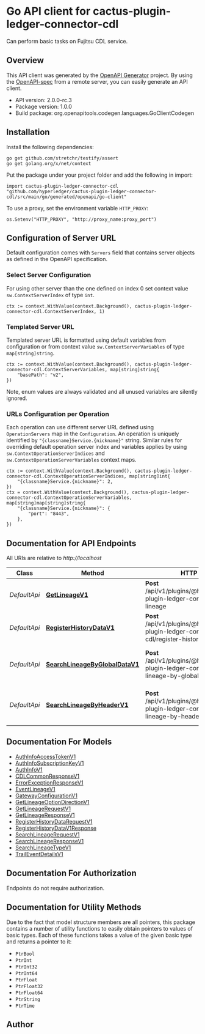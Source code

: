 # Go API client for cactus-plugin-ledger-connector-cdl

Can perform basic tasks on Fujitsu CDL service.

## Overview
This API client was generated by the [OpenAPI Generator](https://openapi-generator.tech) project.  By using the [OpenAPI-spec](https://www.openapis.org/) from a remote server, you can easily generate an API client.

- API version: 2.0.0-rc.3
- Package version: 1.0.0
- Build package: org.openapitools.codegen.languages.GoClientCodegen

## Installation

Install the following dependencies:

```shell
go get github.com/stretchr/testify/assert
go get golang.org/x/net/context
```

Put the package under your project folder and add the following in import:

```golang
import cactus-plugin-ledger-connector-cdl "github.com/hyperledger/cactus-plugin-ledger-connector-cdl/src/main/go/generated/openapi/go-client"
```

To use a proxy, set the environment variable `HTTP_PROXY`:

```golang
os.Setenv("HTTP_PROXY", "http://proxy_name:proxy_port")
```

## Configuration of Server URL

Default configuration comes with `Servers` field that contains server objects as defined in the OpenAPI specification.

### Select Server Configuration

For using other server than the one defined on index 0 set context value `sw.ContextServerIndex` of type `int`.

```golang
ctx := context.WithValue(context.Background(), cactus-plugin-ledger-connector-cdl.ContextServerIndex, 1)
```

### Templated Server URL

Templated server URL is formatted using default variables from configuration or from context value `sw.ContextServerVariables` of type `map[string]string`.

```golang
ctx := context.WithValue(context.Background(), cactus-plugin-ledger-connector-cdl.ContextServerVariables, map[string]string{
	"basePath": "v2",
})
```

Note, enum values are always validated and all unused variables are silently ignored.

### URLs Configuration per Operation

Each operation can use different server URL defined using `OperationServers` map in the `Configuration`.
An operation is uniquely identified by `"{classname}Service.{nickname}"` string.
Similar rules for overriding default operation server index and variables applies by using `sw.ContextOperationServerIndices` and `sw.ContextOperationServerVariables` context maps.

```golang
ctx := context.WithValue(context.Background(), cactus-plugin-ledger-connector-cdl.ContextOperationServerIndices, map[string]int{
	"{classname}Service.{nickname}": 2,
})
ctx = context.WithValue(context.Background(), cactus-plugin-ledger-connector-cdl.ContextOperationServerVariables, map[string]map[string]string{
	"{classname}Service.{nickname}": {
		"port": "8443",
	},
})
```

## Documentation for API Endpoints

All URIs are relative to *http://localhost*

Class | Method | HTTP request | Description
------------ | ------------- | ------------- | -------------
*DefaultApi* | [**GetLineageV1**](docs/DefaultApi.md#getlineagev1) | **Post** /api/v1/plugins/@hyperledger/cactus-plugin-ledger-connector-cdl/get-lineage | Get lineage trail from CDL.
*DefaultApi* | [**RegisterHistoryDataV1**](docs/DefaultApi.md#registerhistorydatav1) | **Post** /api/v1/plugins/@hyperledger/cactus-plugin-ledger-connector-cdl/register-history-data | Register new data trail on CDL
*DefaultApi* | [**SearchLineageByGlobalDataV1**](docs/DefaultApi.md#searchlineagebyglobaldatav1) | **Post** /api/v1/plugins/@hyperledger/cactus-plugin-ledger-connector-cdl/search-lineage-by-globaldata | Search lineage using global data fields.
*DefaultApi* | [**SearchLineageByHeaderV1**](docs/DefaultApi.md#searchlineagebyheaderv1) | **Post** /api/v1/plugins/@hyperledger/cactus-plugin-ledger-connector-cdl/search-lineage-by-header | Search lineage using header fields.


## Documentation For Models

 - [AuthInfoAccessTokenV1](docs/AuthInfoAccessTokenV1.md)
 - [AuthInfoSubscriptionKeyV1](docs/AuthInfoSubscriptionKeyV1.md)
 - [AuthInfoV1](docs/AuthInfoV1.md)
 - [CDLCommonResponseV1](docs/CDLCommonResponseV1.md)
 - [ErrorExceptionResponseV1](docs/ErrorExceptionResponseV1.md)
 - [EventLineageV1](docs/EventLineageV1.md)
 - [GatewayConfigurationV1](docs/GatewayConfigurationV1.md)
 - [GetLineageOptionDirectionV1](docs/GetLineageOptionDirectionV1.md)
 - [GetLineageRequestV1](docs/GetLineageRequestV1.md)
 - [GetLineageResponseV1](docs/GetLineageResponseV1.md)
 - [RegisterHistoryDataRequestV1](docs/RegisterHistoryDataRequestV1.md)
 - [RegisterHistoryDataV1Response](docs/RegisterHistoryDataV1Response.md)
 - [SearchLineageRequestV1](docs/SearchLineageRequestV1.md)
 - [SearchLineageResponseV1](docs/SearchLineageResponseV1.md)
 - [SearchLineageTypeV1](docs/SearchLineageTypeV1.md)
 - [TrailEventDetailsV1](docs/TrailEventDetailsV1.md)


## Documentation For Authorization

Endpoints do not require authorization.


## Documentation for Utility Methods

Due to the fact that model structure members are all pointers, this package contains
a number of utility functions to easily obtain pointers to values of basic types.
Each of these functions takes a value of the given basic type and returns a pointer to it:

* `PtrBool`
* `PtrInt`
* `PtrInt32`
* `PtrInt64`
* `PtrFloat`
* `PtrFloat32`
* `PtrFloat64`
* `PtrString`
* `PtrTime`

## Author



